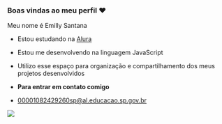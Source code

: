 ### Boas vindas ao meu perfil ❤️

Meu nome é Emilly Santana

- Estou estudando na [Alura](https://www.alura.com.br)
- Estou me desenvolvendo na linguagem JavaScript
- Utilizo esse espaço para organização e compartilhamento dos meus projetos desenvolvidos

- **Para entrar em contato comigo**
  
- 00001082429260sp@al.educacao.sp.gov.br


![](https://media1.tenor.com/m/dJBFvlX0mcEAAAAC/dog-genious-dog.gif)

